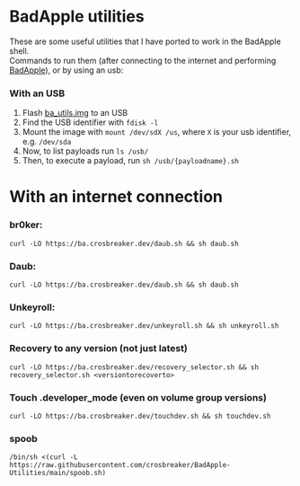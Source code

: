 # BadApple utilities
These are some useful utilities that I have ported to work in the BadApple shell. \
Commands to run them (after connecting to the internet and performing [BadApple](https://github.com/applefritter-inc/BadApple)), or by using an usb: 
### With an USB
1. Flash [ba_utils.img](https://github.com/crosbreaker/BadApple-Utilities/releases/latest/download/ba_utils.img) to an USB
2. Find the USB identifier with `fdisk -l`
3. Mount the image with `mount /dev/sdX /us`, where `X` is your usb identifier, e.g. `/dev/sda`
4. Now, to list payloads run `ls /usb/`
5. Then, to execute a payload, run `sh /usb/{payloadname}.sh`
# With an internet connection
### br0ker:  
`curl -LO https://ba.crosbreaker.dev/daub.sh && sh daub.sh`

### Daub:
`curl -LO https://ba.crosbreaker.dev/daub.sh && sh daub.sh`

### Unkeyroll:  
`curl -LO https://ba.crosbreaker.dev/unkeyroll.sh && sh unkeyroll.sh`

### Recovery to any version (not just latest)
`curl -LO https://ba.crosbreaker.dev/recovery_selector.sh && sh recovery_selector.sh <versiontorecoverto>`

### Touch .developer_mode (even on volume group versions)
`curl -LO https://ba.crosbreaker.dev/touchdev.sh && sh touchdev.sh`

### spoob
`/bin/sh <(curl -L https://raw.githubusercontent.com/crosbreaker/BadApple-Utilities/main/spoob.sh)`
